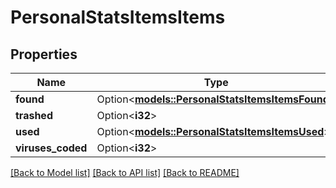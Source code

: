 # PersonalStatsItemsItems

## Properties

Name | Type | Description | Notes
------------ | ------------- | ------------- | -------------
**found** | Option<[**models::PersonalStatsItemsItemsFound**](PersonalStatsItems_items_found.md)> |  | [optional]
**trashed** | Option<**i32**> |  | [optional]
**used** | Option<[**models::PersonalStatsItemsItemsUsed**](PersonalStatsItems_items_used.md)> |  | [optional]
**viruses_coded** | Option<**i32**> |  | [optional]

[[Back to Model list]](../README.md#documentation-for-models) [[Back to API list]](../README.md#documentation-for-api-endpoints) [[Back to README]](../README.md)


